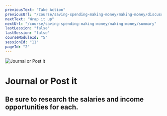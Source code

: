 ```yaml
---
previousText: "Take Action"
previousUrl: "/course/saving-spending-making-money/making-money/discussion"
nextText: "Wrap it up"
nextUrl: "/course/saving-spending-making-money/making-money/summary"
lastLession: "false"
lastSession: "false"
courseModuleId: "5"
sessionId: "11"
pageId: "2"
---
```



![Journal or Post it](/assets/img/journal-it.png)
# Journal or Post it

## Be sure to research the salaries and income opportunities for each.
<!-- <sparkle-quiz question-id="241"></sparkle-quiz>
<sparkle-quiz question-id="242"></sparkle-quiz>
<sparkle-quiz question-id="243"></sparkle-quiz> -->
<sparkle-feed-post assignment-name="Describe the benefits of being an entrepreneur as well as the less attractive aspects of it" ></sparkle-feed-post>
<sparkle-feed-post assignment-name="Discuss what career opportunities, in addition to entrepreneurial possibilities, appeal to you." ></sparkle-feed-post>
<sparkle-feed-post assignment-name="Describe the benefits of being an employee as well as the less attractive aspects of it." ></sparkle-feed-post>
